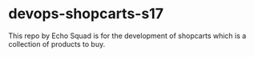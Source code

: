 # devops-shopcarts-s17
This repo by Echo Squad is for the development of shopcarts which is a collection of products to buy.
